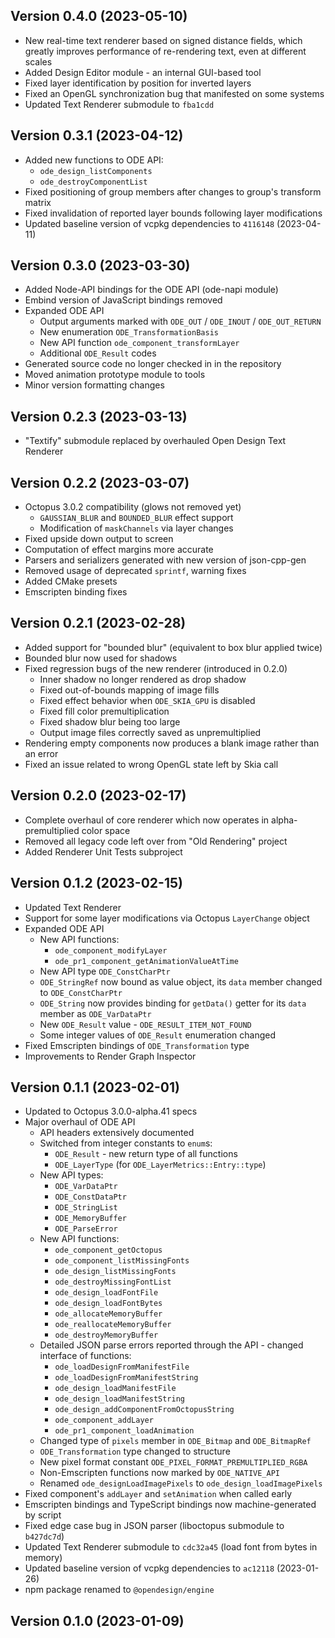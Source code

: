 
## Version 0.4.0 (2023-05-10)

- New real-time text renderer based on signed distance fields, which greatly improves performance of re-rendering text, even at different scales
- Added Design Editor module - an internal GUI-based tool
- Fixed layer identification by position for inverted layers
- Fixed an OpenGL synchronization bug that manifested on some systems
- Updated Text Renderer submodule to `fba1cdd`

## Version 0.3.1 (2023-04-12)

- Added new functions to ODE API:
  - `ode_design_listComponents`
  - `ode_destroyComponentList`
- Fixed positioning of group members after changes to group's transform matrix
- Fixed invalidation of reported layer bounds following layer modifications
- Updated baseline version of vcpkg dependencies to `4116148` (2023-04-11)

## Version 0.3.0 (2023-03-30)

- Added Node-API bindings for the ODE API (ode-napi module)
- Embind version of JavaScript bindings removed
- Expanded ODE API
  - Output arguments marked with `ODE_OUT` / `ODE_INOUT` / `ODE_OUT_RETURN`
  - New enumeration `ODE_TransformationBasis`
  - New API function `ode_component_transformLayer`
  - Additional `ODE_Result` codes
- Generated source code no longer checked in in the repository
- Moved animation prototype module to tools
- Minor version formatting changes

## Version 0.2.3 (2023-03-13)

- "Textify" submodule replaced by overhauled Open Design Text Renderer

## Version 0.2.2 (2023-03-07)

- Octopus 3.0.2 compatibility (glows not removed yet)
  - `GAUSSIAN_BLUR` and `BOUNDED_BLUR` effect support
  - Modification of `maskChannels` via layer changes
- Fixed upside down output to screen
- Computation of effect margins more accurate
- Parsers and serializers generated with new version of json-cpp-gen
- Removed usage of deprecated `sprintf`, warning fixes
- Added CMake presets
- Emscripten binding fixes

## Version 0.2.1 (2023-02-28)

- Added support for "bounded blur" (equivalent to box blur applied twice)
- Bounded blur now used for shadows
- Fixed regression bugs of the new renderer (introduced in 0.2.0)
  - Inner shadow no longer rendered as drop shadow
  - Fixed out-of-bounds mapping of image fills
  - Fixed effect behavior when `ODE_SKIA_GPU` is disabled
  - Fixed fill color premultiplication
  - Fixed shadow blur being too large
  - Output image files correctly saved as unpremultiplied
- Rendering empty components now produces a blank image rather than an error
- Fixed an issue related to wrong OpenGL state left by Skia call

## Version 0.2.0 (2023-02-17)

- Complete overhaul of core renderer which now operates in alpha-premultiplied color space
- Removed all legacy code left over from "Old Rendering" project
- Added Renderer Unit Tests subproject

## Version 0.1.2 (2023-02-15)

- Updated Text Renderer
- Support for some layer modifications via Octopus `LayerChange` object
- Expanded ODE API
  - New API functions:
    - `ode_component_modifyLayer`
    - `ode_pr1_component_getAnimationValueAtTime`
  - New API type `ODE_ConstCharPtr`
  - `ODE_StringRef` now bound as value object, its `data` member changed to `ODE_ConstCharPtr`
  - `ODE_String` now provides binding for `getData()` getter for its `data` member as `ODE_VarDataPtr`
  - New `ODE_Result` value - `ODE_RESULT_ITEM_NOT_FOUND`
  - Some integer values of `ODE_Result` enumeration changed
- Fixed Emscripten bindings of `ODE_Transformation` type
- Improvements to Render Graph Inspector

## Version 0.1.1 (2023-02-01)

- Updated to Octopus 3.0.0-alpha.41 specs
- Major overhaul of ODE API
  - API headers extensively documented
  - Switched from integer constants to `enum`s:
    - `ODE_Result` - new return type of all functions
    - `ODE_LayerType` (for `ODE_LayerMetrics::Entry::type`)
  - New API types:
    - `ODE_VarDataPtr`
    - `ODE_ConstDataPtr`
    - `ODE_StringList`
    - `ODE_MemoryBuffer`
    - `ODE_ParseError`
  - New API functions:
    - `ode_component_getOctopus`
    - `ode_component_listMissingFonts`
    - `ode_design_listMissingFonts`
    - `ode_destroyMissingFontList`
    - `ode_design_loadFontFile`
    - `ode_design_loadFontBytes`
    - `ode_allocateMemoryBuffer`
    - `ode_reallocateMemoryBuffer`
    - `ode_destroyMemoryBuffer`
  - Detailed JSON parse errors reported through the API - changed interface of functions:
    - `ode_loadDesignFromManifestFile`
    - `ode_loadDesignFromManifestString`
    - `ode_design_loadManifestFile`
    - `ode_design_loadManifestString`
    - `ode_design_addComponentFromOctopusString`
    - `ode_component_addLayer`
    - `ode_pr1_component_loadAnimation`
  - Changed type of `pixels` member in `ODE_Bitmap` and `ODE_BitmapRef`
  - `ODE_Transformation` type changed to structure
  - New pixel format constant `ODE_PIXEL_FORMAT_PREMULTIPLIED_RGBA`
  - Non-Emscripten functions now marked by `ODE_NATIVE_API`
  - Renamed `ode_designLoadImagePixels` to `ode_design_loadImagePixels`
- Fixed component's `addLayer` and `setAnimation` when called early
- Emscripten bindings and TypeScript bindings now machine-generated by script
- Fixed edge case bug in JSON parser (liboctopus submodule to `b427dc7d`)
- Updated Text Renderer submodule to `cdc32a45` (load font from bytes in memory)
- Updated baseline version of vcpkg dependencies to `ac12118` (2023-01-26)
- npm package renamed to `@opendesign/engine`

## Version 0.1.0 (2023-01-09)
